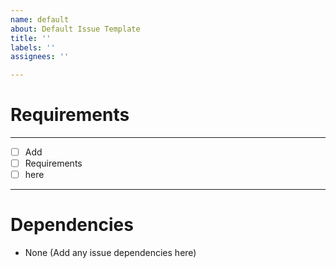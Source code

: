 ```yaml
---
name: default
about: Default Issue Template
title: ''
labels: ''
assignees: ''

---
```


# Requirements
---

- [ ] Add
- [ ] Requirements
- [ ] here

---
# Dependencies

- None (Add any issue dependencies here)
